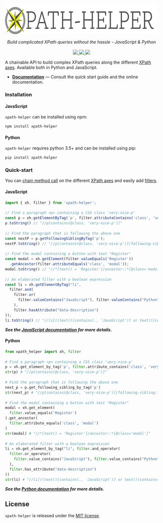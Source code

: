 <p align="center">
  <img src="https://raw.githubusercontent.com/jrebecchi/xpath-helper/main/docs/_static/logo-with-text.png" height="100px" alt="xpath-helper"/>
</p>
<p align="center">
  <i>Build complicated XPath queries without the hassle - JavaScript & Python</i><br/><br/>
  <a href="https://codecov.io/gh/jrebecchi/xpath-helper">
    <img src="https://codecov.io/gh/jrebecchi/xpath-helper/branch/main/graph/badge.svg?token=0TJOZ64X10"/>
  </a>
  <a href="https://github.com/jrebecchi/xpath-helper/actions/workflows/python-ci.yml">
    <img src="https://github.com/jrebecchi/xpath-helper/actions/workflows/python-ci.yml/badge.svg">
  </a>
  <a href="https://github.com/jrebecchi/xpath-helper/actions/workflows/javascript-ci.yml">
    <img src="https://github.com/jrebecchi/xpath-helper/actions/workflows/javascript-ci.yml/badge.svg">
  </a>
</p>

A chainable API to build complex XPath queries along the different [XPath axes](https://krypton-org.github.io/jrebecchi/xpath-helper). Available both in Python and JavaScript.

- [**Documentation**](https://krypton-org.github.io/jrebecchi/xpath-helper) — Consult the quick start guide and the online documentation.

### Installation
#### JavaScript
`xpath-helper` can be installed using npm:
```bash
npm install xpath-helper
```

#### Python
`xpath-helper` requires python 3.5+ and can be installed using pip:
```bash
pip install xpath-helper
```

### Quick-start
You can [chain method call](https://krypton-org.github.io/jrebecchi/xpath-helper) on the different [XPath axes](https://krypton-org.github.io/jrebecchi/xpath-helper) and easily add [filters](https://krypton-org.github.io/jrebecchi/xpath-helper).
#### JavaScript
```javascript
import { xh, filter } from 'xpath-helper';

// Find a paragraph <p> containing a CSS class 'very-nice-p'
const p = xh.getElementByTag('p', filter.attributeContains('class', 'very-nice-p'));
p.toString() // "//p[contains(@class, 'very-nice-p')]"

// Find the paragraph that is following the above one
const nextP = p.getFollowingSiblingByTag('p');
nextP.toString() // "//p[contains(@class, 'very-nice-p')]/following-sibling::p"

// Find the modal containing a button with text "Register" 
const modal = xh.getElement(filter.valueEquals('Register'))
  .getAncestor(filter.attributeEquals('class', 'modal'));
modal.toString() // "//*[text() = 'Register']/ancestor::*[@class='modal']"

// An elaborated filter with a boolean expression
const li = xh.getElementByTag("li",
  filter.and(
    filter.or(
      filter.valueContains("JavaScript"), filter.valueContains("Python")
    ),
    filter.hasAttribute("data-description")
));
li.toString() // "//li[((text()[contains(., 'JavaScript')] or text()[contains(., 'Python')]) and @data-description)]"
```
***See the [JavaScript documentation](https://krypton-org.github.io/jrebecchi/xpath-helper) for more details.***

#### Python
```python
from xpath_helper import xh, filter

# Find a paragraph <p> containing a CSS class 'very-nice-p'
p = xh.get_element_by_tag('p', filter.attribute_contains('class', 'very-nice-p'))
str(p) # "//p[contains(@class, 'very-nice-p')]"

# Find the paragraph that is following the above one
next_p = p.get_following_sibling_by_tag('p')
str(next_p) # "//p[contains(@class, 'very-nice-p')]/following-sibling::p"

# Find the modal containing a button with text "Register" 
modal = xh.get_element(
  filter.value_equals('Register')
).get_ancestor(
  filter.attribute_equals('class', 'modal')
)
str(modal) # "//*[text() = 'Register']/ancestor::*[@class='modal']"

# An elaborated filter with a boolean expression
li = xh.get_element_by_tag("li", filter.and_operator(
  filter.or_operator(
    filter.value_contains("JavaScript"), filter.value_contains("Python")
  ),
  filter.has_attribute("data-description")
))
str(li) # "//li[((text()[contains(., 'JavaScript')] or text()[contains(., 'Python')]) and @data-description)]"
```
***See the [Python documentation](https://krypton-org.github.io/jrebecchi/xpath-helper) for more details.***

## License

`xpath-helper` is released under the [MIT license](https://github.com/jrebecchi/xpath-helper/blob/docs/LICENSE).